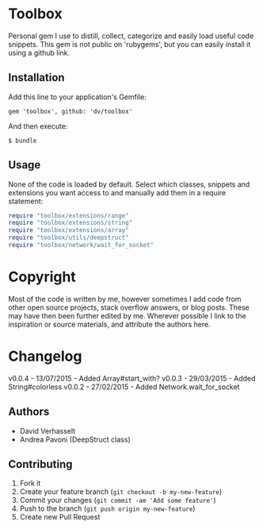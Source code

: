 # Toolbox

Personal gem I use to distill, collect, categorize and easily load useful code snippets. This gem is not public on 'rubygems', but you can easily install it using a github link.

## Installation

Add this line to your application's Gemfile:

    gem 'toolbox', github: 'dv/toolbox'

And then execute:

    $ bundle

## Usage

None of the code is loaded by default. Select which classes, snippets and extensions you want access to and manually add them in a require statement:

```ruby
require "toolbox/extensions/range"
require "toolbox/extensions/string"
require "toolbox/extensions/array"
require "toolbox/utils/deepstruct"
require "toolbox/network/wait_for_socket"
```

# Copyright

Most of the code is written by me, however sometimes I add code from other open source projects, stack overflow answers, or blog posts. These may have then been further edited by me. Wherever possible I link to the inspiration or source materials, and attribute the authors here.

# Changelog

v0.0.4 - 13/07/2015 - Added Array#start_with?
v0.0.3 - 29/03/2015 - Added String#colorless
v0.0.2 - 27/02/2015 - Added Network.wait_for_socket

## Authors

* David Verhasselt
* Andrea Pavoni (DeepStruct class)

## Contributing

1. Fork it
2. Create your feature branch (`git checkout -b my-new-feature`)
3. Commit your changes (`git commit -am 'Add some feature'`)
4. Push to the branch (`git push origin my-new-feature`)
5. Create new Pull Request
